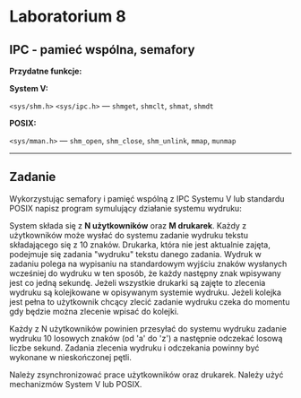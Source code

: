 # Laboratorium 8

## IPC - pamieć wspólna, semafory

**Przydatne funkcje:**

**System V:**

`<sys/shm.h>` `<sys/ipc.h>` — `shmget`, `shmclt`, `shmat`, `shmdt`

**POSIX:**

`<sys/mman.h>` — `shm_open`, `shm_close`, `shm_unlink`, `mmap`, `munmap`

---

## Zadanie

Wykorzystując semafory i pamięć wspólną z IPC Systemu V lub standardu POSIX napisz program symulujący działanie systemu wydruku: 

System składa się z **N użytkowników** oraz **M drukarek**. Każdy z użytkowników może wysłać do systemu zadanie wydruku tekstu składającego się z 10 znaków. Drukarka, która nie jest aktualnie zajęta, podejmuje się zadania "wydruku" tekstu danego zadania. Wydruk w zadaniu polega na wypisaniu na standardowym wyjściu znaków wysłanych wcześniej do wydruku w ten sposób, że każdy następny znak wpisywany jest co jedną sekundę. Jeżeli wszystkie drukarki są zajęte to zlecenia wydruku są kolejkowane w opisywanym systemie wydruku. Jeżeli kolejka jest pełna to użytkownik chcący zlecić zadanie wydruku czeka do momentu gdy będzie można zlecenie wpisać do kolejki.

Każdy z N użytkowników powinien przesyłać do systemu wydruku zadanie wydruku 10 losowych znaków (od 'a' do 'z') a następnie odczekać losową liczbe sekund. Zadania zlecenia wydruku i odczekania powinny być wykonane w nieskończonej pętli. 

Należy zsynchronizować prace użytkowników oraz drukarek. Należy użyć mechanizmów System V lub POSIX.
